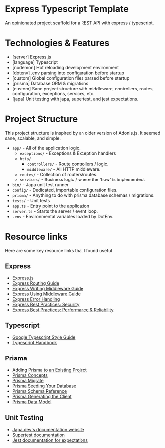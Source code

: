 # Express Typescript Template
An opinionated project scaffold for a REST API with express / typescript.

# Technologies & Features
- [server] Express.js
- [language] Typescript
- [nodemon] Hot reloading development environment
- [dotenv] .env parsing into configuration before startup
- [custom] Global configuration files parsed before startup
- [prisma] Database ORM & migrations
- [custom] Sane project structure with middleware, controllers, routes, configuration, exceptions, services, etc.
- [japa] Unit testing with japa, supertest, and jest expectations.

# Project Structure
This project structure is inspired by an older version of Adonis.js. It seemed sane, scalable, and simple.

- ``app/`` - All of the application logic.
	- ``exceptions/`` - Exceptions & Exception handlers
	- ``http/``
		- ``controllers/`` - Route controllers / logic.
		- ``middleware/`` - All HTTP middleware.
	- ``routes/`` - Collection of routers/routes.
	- ``services/`` - Business logic / where the 'how' is implemented.
- ``bin/`` - Japa unit test runner
- ``config/`` - Dedicated, importable configuration files.
- ``prisma/`` - Anything to do with prisma database schemas / migrations. 
- ``tests/`` - Unit tests
- ``app.ts`` - Entry point to the application
- ``server.ts`` - Starts the server / event loop.
- ``.env`` - Environmental variables loaded by DotEnv.

# Resource links
Here are some key resource links that I found useful
## Express
- [Express.js](https://expressjs.com/)
- [Express Routing Guide](https://expressjs.com/en/guide/routing.html)
- [Express Writing Middleware Guide](https://expressjs.com/en/guide/writing-middleware.html)
- [Express Using Middleware Guide](https://expressjs.com/en/guide/using-middleware.html)
- [Express Error Handling](https://expressjs.com/en/guide/error-handling.html)
- [Express Best Practices: Security](https://expressjs.com/en/advanced/best-practice-security.html)
- [Express Best Practices: Performance & Reliability](https://expressjs.com/en/advanced/best-practice-performance.html)


## Typescript
- [Google Typescript Style Guide](https://google.github.io/styleguide/tsguide.html)
- [Typescript Handbook](https://www.typescriptlang.org/docs/handbook/intro.html)

## Prisma
- [Adding Prisma to an Existing Project](https://www.prisma.io/docs/getting-started/setup-prisma/add-to-existing-project/relational-databases-typescript-postgres)
- [Prisma Concepts](https://www.prisma.io/docs/concepts)
- [Prisma Migrate](https://www.prisma.io/docs/concepts/components/prisma-migrate)
- [Prisma Seeding Your Database](https://www.prisma.io/docs/guides/database/seed-database)
- [Prisma Schema Reference](https://www.prisma.io/docs/reference/api-reference/prisma-schema-reference)
- [Prisma Generating the Client](https://www.prisma.io/docs/concepts/components/prisma-client/working-with-prismaclient/generating-prisma-client)
- [Prisma Data Model](https://www.prisma.io/docs/concepts/components/prisma-schema/data-model)

## Unit Testing
- [Japa.dev's documentation website](https://japa.dev/)
- [Supertest documentation](https://www.npmjs.com/package/supertest)
- [Jest documentation for expectations](https://jestjs.io/docs/expect)